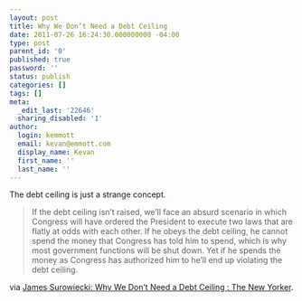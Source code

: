 ```yaml
---
layout: post
title: Why We Don’t Need a Debt Ceiling
date: 2011-07-26 16:24:30.000000000 -04:00
type: post
parent_id: '0'
published: true
password: ''
status: publish
categories: []
tags: []
meta:
  _edit_last: '22646'
  sharing_disabled: '1'
author:
  login: kemmott
  email: kevan@emmott.com
  display_name: Kevan
  first_name: ''
  last_name: ''
---
```

<p>The debt ceiling is just a strange concept.</p>
<blockquote><p>If the debt ceiling isn’t raised, we’ll face an absurd scenario in which Congress will have ordered the President to execute two laws that are flatly at odds with each other. If he obeys the debt ceiling, he cannot spend the money that Congress has told him to spend, which is why most government functions will be shut down. Yet if he spends the money as Congress has authorized him to he’ll end up violating the debt ceiling.</p></blockquote>
<p>via <a href="http://www.newyorker.com/talk/financial/2011/08/01/110801ta_talk_surowiecki">James Surowiecki: Why We Don’t Need a Debt Ceiling : The New Yorker</a>.</p>

